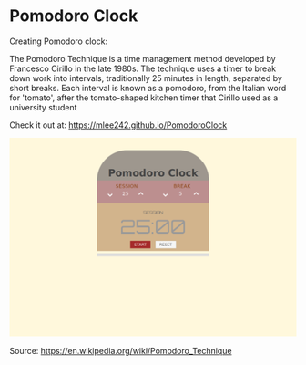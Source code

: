 # Pomodoro Clock

Creating Pomodoro clock:

The Pomodoro Technique is a time management method developed by Francesco Cirillo in the late 1980s. The technique uses a timer to break down work into intervals, traditionally 25 minutes in length, separated by short breaks. Each interval is known as a pomodoro, from the Italian word for 'tomato', after the tomato-shaped kitchen timer that Cirillo used as a university student



Check it out at: https://mlee242.github.io/PomodoroClock

![What is this](screenshot.png?raw=true "Screenshot")

Source: https://en.wikipedia.org/wiki/Pomodoro_Technique
